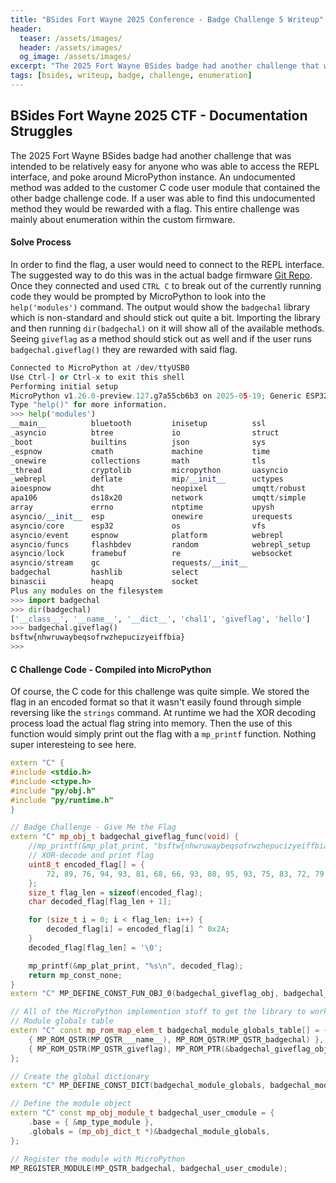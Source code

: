 ```yaml
---
title: "BSides Fort Wayne 2025 Conference - Badge Challenge 5 Writeup"
header: 
  teaser: /assets/images/
  header: /assets/images/
  og_image: /assets/images/
excerpt: "The 2025 Fort Wayne BSides badge had another challenge that was intended to be relatively easy for anyone who was able to access the REPL interface, and poke around MicroPython instance. An undocumented method was added to the customer C code user module that contained the other badge challenge code. If a user was able to find this undocumented method they would be rewarded with a flag."
tags: [bsides, writeup, badge, challenge, enumeration]
---
```

## BSides Fort Wayne 2025 CTF - Documentation Struggles

The 2025 Fort Wayne BSides badge had another challenge that was intended to be relatively easy for anyone who was able to access the REPL interface, and poke around MicroPython instance. An undocumented method was added to the customer C code user module that contained the other badge challenge code. If a user was able to find this undocumented method they would be rewarded with a flag. This entire challenge was mainly about enumeration within the custom firmware.

#### Solve Process

In order to find the flag, a user would need to connect to the REPL interface. The suggested way to do this was in the actual badge firmware [Git Repo](https://github.com/BSidesFortWayne/BSidesFW2025Badge). Once they connected and used `CTRL C` to break out of the currently running code they would be prompted by MicroPython to look into the `help('modules')` command. The output would show the `badgechal` library which is non-standard and should stick out quite a bit. Importing the library and then running `dir(badgechal)` on it will show all of the available methods. Seeing `giveflag` as a method should stick out as well and if the user runs `badgechal.giveflag()` they are rewarded with said flag.

```python
Connected to MicroPython at /dev/ttyUSB0                                                                     
Use Ctrl-] or Ctrl-x to exit this shell                                                                      
Performing initial setup                                                                                     
MicroPython v1.26.0-preview.127.g7a55cb6b3 on 2025-05-19; Generic ESP32 module with SPIRAM with ESP32
Type "help()" for more information. 
>>> help('modules')
__main__          bluetooth         inisetup          ssl
_asyncio          btree             io                struct
_boot             builtins          json              sys
_espnow           cmath             machine           time
_onewire          collections       math              tls
_thread           cryptolib         micropython       uasyncio
_webrepl          deflate           mip/__init__      uctypes
aioespnow         dht               neopixel          umqtt/robust
apa106            ds18x20           network           umqtt/simple
array             errno             ntptime           upysh
asyncio/__init__  esp               onewire           urequests
asyncio/core      esp32             os                vfs
asyncio/event     espnow            platform          webrepl
asyncio/funcs     flashbdev         random            webrepl_setup
asyncio/lock      framebuf          re                websocket
asyncio/stream    gc                requests/__init__
badgechal         hashlib           select
binascii          heapq             socket
Plus any modules on the filesystem
>>> import badgechal
>>> dir(badgechal)
['__class__', '__name__', '__dict__', 'chal1', 'giveflag', 'hello']
>>> badgechal.giveflag()
bsftw{nhwruwaybeqsofrwzhepucizyeiffbia}
>>> 
```

#### C Challenge Code - Compiled into MicroPython

Of course, the C code for this challenge was quite simple. We stored the flag in an encoded format so that it wasn't easily found through simple reversing like the `strings` command. At runtime we had the XOR decoding process load the actual flag string into memory. Then the use of this function would simply print out the flag with a `mp_printf` function. Nothing super interesteing to see here.

```cpp
extern "C" {
#include <stdio.h>
#include <ctype.h>
#include "py/obj.h"
#include "py/runtime.h"
}

// Badge Challenge - Give Me the Flag
extern "C" mp_obj_t badgechal_giveflag_func(void) {
    //mp_printf(&mp_plat_print, "bsftw{nhwruwaybeqsofrwzhepucizyeiffbia}\n");
    // XOR-decode and print flag
    uint8_t encoded_flag[] = {
        72, 89, 76, 94, 93, 81, 68, 66, 93, 88, 95, 93, 75, 83, 72, 79, 91, 89, 69, 76, 88, 93, 80, 66, 79, 90, 95, 73, 67, 80, 83, 79, 67, 76, 76, 72, 67, 75, 87
    };
    size_t flag_len = sizeof(encoded_flag);
    char decoded_flag[flag_len + 1];

    for (size_t i = 0; i < flag_len; i++) {
        decoded_flag[i] = encoded_flag[i] ^ 0x2A;
    }
    decoded_flag[flag_len] = '\0';

    mp_printf(&mp_plat_print, "%s\n", decoded_flag);
    return mp_const_none;
}
extern "C" MP_DEFINE_CONST_FUN_OBJ_0(badgechal_giveflag_obj, badgechal_giveflag_func);

// All of the MicroPython implemention stuff to get the library to work
// Module globals table
extern "C" const mp_rom_map_elem_t badgechal_module_globals_table[] = {
    { MP_ROM_QSTR(MP_QSTR___name__), MP_ROM_QSTR(MP_QSTR_badgechal) },
    { MP_ROM_QSTR(MP_QSTR_giveflag), MP_ROM_PTR(&badgechal_giveflag_obj) },
};

// Create the global dictionary
extern "C" MP_DEFINE_CONST_DICT(badgechal_module_globals, badgechal_module_globals_table);

// Define the module object
extern "C" const mp_obj_module_t badgechal_user_cmodule = {
    .base = { &mp_type_module },
    .globals = (mp_obj_dict_t *)&badgechal_module_globals,
};

// Register the module with MicroPython
MP_REGISTER_MODULE(MP_QSTR_badgechal, badgechal_user_cmodule);
```